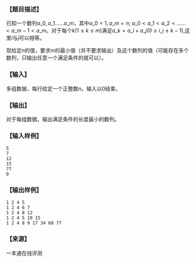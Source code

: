 ### 【题目描述】

已知一个数列$a\_0, a\_1 ……a\_m$，其中$a\_0=1,a\_m=n$; $a\_0 < a\_1 < a\_2 < …… < a\_{m-1} < a\_m$。对于每个$k(1≤k≤m)$满足$a\_k=a\_i+a\_j(0≤i,j≤k-1)$,这里$i$与$j$可以相等。

现给定$n$的值，要求$m$的最小值（并不要求输出）及这个数列的值（可能存在多个数列，只输出任意一个满足条件的就可以）。

### 【输入】

多组数据，每行给定一个正整数$n$。输入以0结束。

### 【输出】

对于每组数据，输出满足条件的长度最小的数列。

### 【输入样例】

```
5
7
12
15
77
0
```

### 【输出样例】

```
1 2 4 5
1 2 4 6 7
1 2 4 8 12
1 2 4 5 10 15
1 2 4 8 9 17 34 68 77
```


 ### 【来源】

 一本通在线评测 
